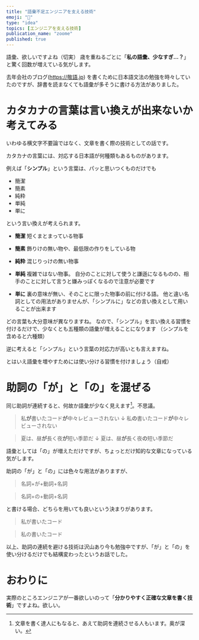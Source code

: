```yaml
---
title: "語彙不足エンジニアを支える技術"
emoji: "📝"
type: "idea"
topics: [エンジニアを支える技術]
publication_name: "zoome"
published: true
---
```


語彙、欲しいですよね（切実）
歳を重ねるごとに「**私の語彙、少なすぎ…？**」と驚く回数が増えている気がします。

去年会社のブログ(https://敬語.jp) を書くために日本語文法の勉強を時々していたのですが、辞書を読まなくても語彙が多そうに書ける方法がありました。

# カタカナの言葉は言い換えが出来ないか考えてみる

いわゆる横文字不要論ではなく、文章を書く際の技術としての話です。

カタカナの言葉には、対応する日本語が何種類もあるものがあります。

例えば「**シンプル**」という言葉は、パッと思いつくものだけでも

* 簡潔
* 簡素
* 純粋
* 単純
* 単に

という言い換えが考えられます。

* **簡潔**
短くまとまっている物事

* **簡素**
飾りけの無い物や、最低限の作りをしている物

* **純粋**
混じりっけの無い物事

* **単純**
複雑ではない物事。
自分のことに対して使うと謙遜になるものの、相手のことに対して言うと嫌みっぽくなるので注意が必要です

* **単に**
裏の意味が無い、そのことに限った物事の前に付ける語。
他と違い名詞としての用法がありませんが、「シンプルに」などの言い換えとして用いることが出来ます

どの言葉も大分意味が異なりますね。
なので、「シンプル」を言い換える習慣を付けるだけで、少なくとも五種類の語彙が増えることになります
（シンプルを含めると六種類）

逆に考えると「シンプル」という言葉の対応力が高いとも言えますね。

とはいえ語彙を増やすためには使い分ける習慣を付けましょう（自戒）

# 助詞の「が」と「の」を混ぜる

同じ助詞が連続すると、何故か語彙が少なく見えます[^1]。不思議。

> 私**が**書いたコード**が**中々レビューされない
> ↓
> 私**の**書いたコード**が**中々レビューされない

> 夏は、昼**が**長く夜**が**短い季節だ
> ↓
> 夏は、昼**が**長く夜**の**短い季節だ

語彙としては「の」が増えただけですが、ちょっとだけ知的な文章になっている気がします。

助詞の「が」と「の」には色々な用法がありますが、

> 名詞+が+動詞+名詞

> 名詞+の+動詞+名詞

と書ける場合、どちらを用いても良いという決まりがあります。

> 私が書いたコード

> 私の書いたコード

以上、助詞の連続を避ける技術は沢山あり今も勉強中ですが、「が」と「の」を使い分けるだけでも結構変わったというお話でした。

# おわりに
実際のところエンジニアが一番欲しいのって「**分かりやすく正確な文章を書く技術**」ですよね。欲しい。

[^1]: 文章を書く達人にもなると、あえて助詞を連続させる人もいます。奥が深い。